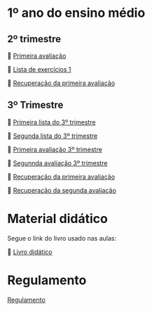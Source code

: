 # 1º ano do ensino médio
## 2º trimestre
:page_facing_up: [Primeira avaliação](https://github.com/RafaelDexter/Bento/blob/main/1ano/avaliacao1.pdf)

:page_facing_up: [Lista de exercícios 1](https://github.com/RafaelDexter/Bento/blob/main/1ano/trab1.pdf)

:page_facing_up: [Recuperação da primeira avaliação](https://carrefourbr.vtexassets.com/arquivos/ids/9360498/29686818799646.jpg)

## 3º Trimestre

:page_facing_up: [Primeira lista do 3º trimestre](https://github.com/RafaelDexter/Bento/blob/main/7ano/3tri-lista-1.pdf)

:page_facing_up: [Segunda lista do 3º trimestre](https://carrefourbr.vtexassets.com/arquivos/ids/9360498/29686818799646.jpg)

:page_facing_up: [Primeira avaliação 3º trimestre](https://carrefourbr.vtexassets.com/arquivos/ids/9360498/29686818799646.jpg)

:page_facing_up: [Segunnda avaliação 3º trimestre](https://carrefourbr.vtexassets.com/arquivos/ids/9360498/29686818799646.jpg)

:page_facing_up: [Recuperação da primeira avaliação](https://carrefourbr.vtexassets.com/arquivos/ids/9360498/29686818799646.jpg)

:page_facing_up: [Recuperação da segunda avaliação](https://carrefourbr.vtexassets.com/arquivos/ids/9360498/29686818799646.jpg)

# Material didático
Segue o link do livro usado nas aulas:

:page_facing_up: [Livro didático](https://s3.amazonaws.com/pnld.ftd.com.br/wp-content/uploads/2021/08/06140002/Sistemas-e-Grandezas.pdf)

# Regulamento

[Regulamento](https://github.com/RafaelDexter/Bento/blob/main/Regulamento.pdf)
